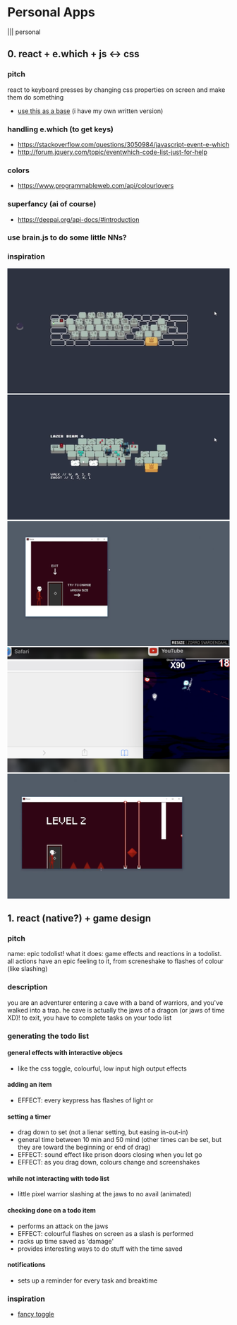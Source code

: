 # Personal Apps
||| personal

## 0. react + e.which + js <-> css
### pitch
react to keyboard presses by changing css properties on screen and make them do something

- [use this as a base](https://github.com/developit/preact-todomvc/blob/master/src/app/item.js) (i have my own written version)


### handling e.which (to get keys)
- https://stackoverflow.com/questions/3050984/javascript-event-e-which
- http://forum.jquery.com/topic/eventwhich-code-list-just-for-help

### colors
- https://www.programmableweb.com/api/colourlovers

### superfancy (ai of course)
- https://deepai.org/api-docs/#introduction

### use brain.js to do some little NNs?

### inspiration
![01](./images/01.png)
![02](./images/02.png)
![03](./images/03.png)
![04](./images/04.png)
![05](./images/05.png)


## 1. react (native?) + game design
### pitch
name: epic todolist!
what it does: game effects and reactions in a todolist. all actions have an epic feeling to it, from screneshake to flashes of colour (like slashing)

### description
you are an adventurer entering a cave with a band of warriors, and you've walked into a trap. he cave is actually the jaws of a dragon (or jaws of time XD)! to exit, you have to complete tasks on your todo list

### generating the todo list

#### general effects with interactive objecs
- like the css toggle, colourful, low input high output effects

#### adding an item
- EFFECT: every keypress has flashes of light or 

#### setting a timer
- drag down to set (not a lienar setting, but easing in-out-in)
- general time between 10 min and 50 mind (other times can be set, but they are toward the beginning or end of drag)
- EFFECT: sound effect like prison doors closing when you let go
- EFFECT: as you drag down, colours change and screenshakes

#### while not interacting with todo list
- little pixel warrior slashing at the jaws to no avail (animated)

#### checking done on a todo item
- performs an attack on the jaws
- EFFECT: colourful flashes on screen as a slash is performed
- racks up time saved as 'damage'
- provides interesting ways to do stuff with the time saved

#### notifications
- sets up a reminder for every task and breaktime

### inspiration
- [fancy toggle](https://codepen.io/panzerstadt/pen/YarQrp)